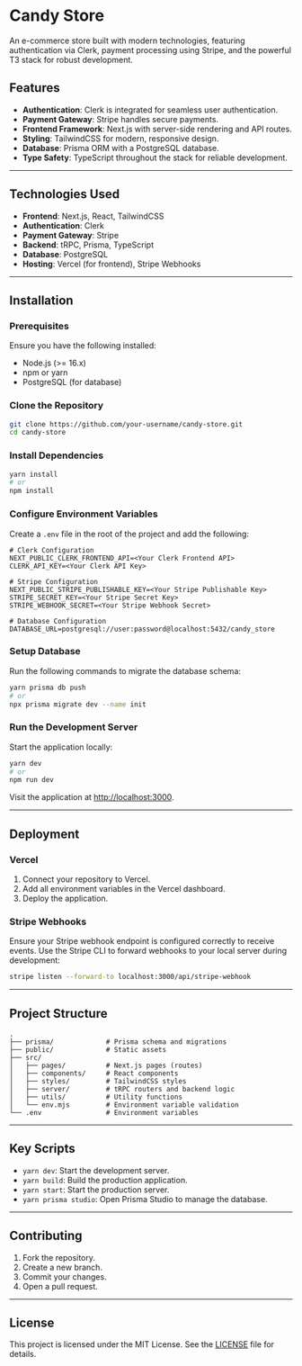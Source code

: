 # Candy Store

An e-commerce store built with modern technologies, featuring authentication via Clerk, payment processing using Stripe, and the powerful T3 stack for robust development.

## Features

- **Authentication**: Clerk is integrated for seamless user authentication.
- **Payment Gateway**: Stripe handles secure payments.
- **Frontend Framework**: Next.js with server-side rendering and API routes.
- **Styling**: TailwindCSS for modern, responsive design.
- **Database**: Prisma ORM with a PostgreSQL database.
- **Type Safety**: TypeScript throughout the stack for reliable development.

---

## Technologies Used

- **Frontend**: Next.js, React, TailwindCSS
- **Authentication**: Clerk
- **Payment Gateway**: Stripe
- **Backend**: tRPC, Prisma, TypeScript
- **Database**: PostgreSQL
- **Hosting**: Vercel (for frontend), Stripe Webhooks

---

## Installation

### Prerequisites

Ensure you have the following installed:
- Node.js (>= 16.x)
- npm or yarn
- PostgreSQL (for database)

### Clone the Repository
```bash
git clone https://github.com/your-username/candy-store.git
cd candy-store
```

### Install Dependencies
```bash
yarn install
# or
npm install
```

### Configure Environment Variables
Create a `.env` file in the root of the project and add the following:
```env
# Clerk Configuration
NEXT_PUBLIC_CLERK_FRONTEND_API=<Your Clerk Frontend API>
CLERK_API_KEY=<Your Clerk API Key>

# Stripe Configuration
NEXT_PUBLIC_STRIPE_PUBLISHABLE_KEY=<Your Stripe Publishable Key>
STRIPE_SECRET_KEY=<Your Stripe Secret Key>
STRIPE_WEBHOOK_SECRET=<Your Stripe Webhook Secret>

# Database Configuration
DATABASE_URL=postgresql://user:password@localhost:5432/candy_store
```

### Setup Database
Run the following commands to migrate the database schema:
```bash
yarn prisma db push
# or
npx prisma migrate dev --name init
```

### Run the Development Server
Start the application locally:
```bash
yarn dev
# or
npm run dev
```

Visit the application at [http://localhost:3000](http://localhost:3000).

---

## Deployment

### Vercel
1. Connect your repository to Vercel.
2. Add all environment variables in the Vercel dashboard.
3. Deploy the application.

### Stripe Webhooks
Ensure your Stripe webhook endpoint is configured correctly to receive events.
Use the Stripe CLI to forward webhooks to your local server during development:
```bash
stripe listen --forward-to localhost:3000/api/stripe-webhook
```

---

## Project Structure
```plaintext
.
├── prisma/             # Prisma schema and migrations
├── public/             # Static assets
├── src/
│   ├── pages/          # Next.js pages (routes)
│   ├── components/     # React components
│   ├── styles/         # TailwindCSS styles
│   ├── server/         # tRPC routers and backend logic
│   ├── utils/          # Utility functions
│   └── env.mjs         # Environment variable validation
└── .env                # Environment variables
```

---

## Key Scripts

- `yarn dev`: Start the development server.
- `yarn build`: Build the production application.
- `yarn start`: Start the production server.
- `yarn prisma studio`: Open Prisma Studio to manage the database.

---

## Contributing

1. Fork the repository.
2. Create a new branch.
3. Commit your changes.
4. Open a pull request.

---

## License

This project is licensed under the MIT License. See the [LICENSE](LICENSE) file for details.

